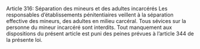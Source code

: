 Article 316: Séparation des mineurs et des adultes incarcérés
Les responsables d’établissements pénitentiaires veillent à la séparation effective des mineurs, des adultes en milieu carcéral.
Tous sévices sur la personne du mineur incarcéré sont interdits.
Tout manquement aux dispositions du présent article est puni des peines prévues à l’article 344 de la présente loi.
